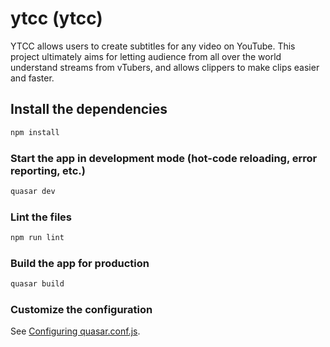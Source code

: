 # ytcc (ytcc)

YTCC allows users to create subtitles for any video on YouTube. This project ultimately aims for letting audience from all over the world understand streams from vTubers, and allows clippers to make clips easier and faster.

## Install the dependencies
```bash
npm install
```

### Start the app in development mode (hot-code reloading, error reporting, etc.)
```bash
quasar dev
```

### Lint the files
```bash
npm run lint
```

### Build the app for production
```bash
quasar build
```

### Customize the configuration
See [Configuring quasar.conf.js](https://v1.quasar.dev/quasar-cli/quasar-conf-js).
